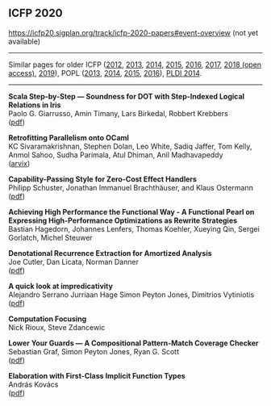## ICFP 2020  

https://icfp20.sigplan.org/track/icfp-2020-papers#event-overview (not yet available)

----

Similar pages for older ICFP ([2012][icfp12], [2013][icfp13], [2014][icfp14],
[2015][icfp15], [2016][icfp16], [2017][icfp17], [2018 (open access)][icfp18], [2019][icfp19]),
POPL ([2013][popl2013], [2014][popl2014], [2015][popl2015], [2016][popl2016]),
[PLDI 2014][pldi2014-accepted].

[popl2013]: https://github.com/23Skidoo/popl13-papers-links
[popl2014]: https://github.com/gasche/popl2014-papers
[popl2015]: https://github.com/yallop/popl2015-papers
[popl2016]: https://github.com/gasche/popl2016-papers
[icfp12]: https://github.com/technogeeky/icfp12-paper-links
[icfp13]: https://github.com/gasche/icfp2013-papers
[icfp14]: https://github.com/yallop/icfp2014-papers
[icfp15]: https://github.com/mpickering/icfp2015-papers
[icfp16]: https://github.com/gasche/icfp2016-papers
[icfp17]: https://github.com/gasche/icfp2017-papers
[icfp18]: https://icfp18.sigplan.org/track/icfp-2018-papers#event-overview
[icfp19]: https://github.com/llelf/icfp2019-papers
[haskell2014-accepted]: https://github.com/yallop/haskell2014-papers
[pldi2014-accepted]: https://github.com/yallop/pldi2014-papers


----

**Scala Step-by-Step — Soundness for DOT with Step-Indexed Logical Relations in Iris**  
Paolo G. Giarrusso, Amin Timany, Lars Birkedal, Robbert Krebbers  
([pdf](https://iris-project.org/pdfs/2020-dot-submission.pdf))

**Retrofitting Parallelism onto OCaml**  
KC Sivaramakrishnan, Stephen Dolan, Leo White, Sadiq Jaffer, Tom Kelly, Anmol Sahoo,
Sudha Parimala, Atul Dhiman, Anil Madhavapeddy  
([arvix](https://arxiv.org/abs/2004.11663))

**Capability-Passing Style for Zero-Cost Effect Handlers**  
Philipp Schuster, Jonathan Immanuel Brachthäuser, and Klaus Ostermann  
([pdf](http://ps.informatik.uni-tuebingen.de/publications/schuster20capability.pdf))

**Achieving High Performance the Functional Way - A Functional Pearl on Expressing High-Performance Optimizations as Rewrite Strategies**  
Bastian Hagedorn, Johannes Lenfers, Thomas Koehler, Xueying Qin, Sergei Gorlatch, Michel Steuwer

**Denotational Recurrence Extraction for Amortized Analysis**  
Joe Cutler, Dan Licata, Norman Danner  
([pdf](https://jdublu10.github.io/assets/pdf/amortized-icfp20.pdf))

**A quick look at impredicativity**  
Alejandro Serrano Jurriaan Hage Simon Peyton Jones, Dimitrios Vytiniotis  
([pdf](https://www.microsoft.com/en-us/research/uploads/prod/2020/01/quick-look.pdf))

**Computation Focusing**  
Nick Rioux, Steve Zdancewic

**Lower Your Guards — A Compositional Pattern-Match Coverage Checker**  
Sebastian Graf, Simon Peyton Jones, Ryan G. Scott  
([pdf](https://www.microsoft.com/en-us/research/uploads/prod/2020/03/lyg.pdf))

**Elaboration with First-Class Implicit Function Types**  
András Kovács  
([pdf](https://github.com/AndrasKovacs/icfp20sub/blob/master/paper.pdf))
